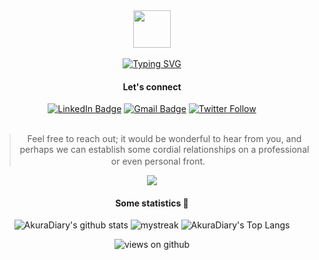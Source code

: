 <div align="center"> 
<img src ="https://res.cloudinary.com/mawy7/image/upload/v1602095606/logo_cz8kjm.png"  height= "60" /> 
<br />
<br />
<a href="https://git.io/typing-svg"><img src="https://readme-typing-svg.demolab.com?font=Ubuntu&size=16&pause=1000&color=F71B18&center=true&width=435&lines=Hello+World%2C+you+are+welcome+to+my+GitHub+profile%F0%9F%98%8A;I'm+Mannie+W.+Young+(aka+-+mawy7);%F0%9F%95%B4%F0%9F%8F%BDTechpreneur+.+.+.;%F0%9F%91%A8%F0%9F%8F%BD%E2%80%8D%F0%9F%92%BB+Software+Developer+.+.+.;%F0%9F%8C%8D%E2%9D%A4%EF%B8%8F%F0%9F%90%8D%F0%9F%8C%8E+Community+Builder;and+more+%F0%9F%98%8E" alt="Typing SVG" /></a>
<br />

<!-- social media section -->
<h4>Let's connect</h4>
        <a href="https://www.linkedin.com/in/mawy7/" target="/"><img src="https://img.shields.io/badge/-Mannie%20Young%20-blue?style=plastic&amp;labelColor=blue&amp;logo=LinkedIn&amp;link=www.linkedin.com/in/mawy7/" alt="LinkedIn Badge"></a> 
        <a href="mailto:mannie@pythonghana.org" target="/"><img src="https://img.shields.io/badge/-Via mail-fff?style=plastic&amp;labelColor=fff&amp;logo=Gmail&amp;link=mailto:mannie@pythonghana.org" alt="Gmail Badge"></a>
        <a href="https://twitter.com/mawy_7?ref_src=twsrc%5Etfw" target="/"><img alt="Twitter Follow" src="https://img.shields.io/twitter/follow/mawy_7?style=social"></a>
<!-- social media section: END -->
 
  <br />
  <br />

 > Feel free to reach out; it would be wonderful to hear from you, and perhaps we can establish some cordial relationships on a professional or even personal front. <img src= "https://media.tenor.com/images/2adfe94e69139f3e22623b61d375a7a7/tenor.gif" width= "16" height= "16">

   

<a href="https://www.youtube.com/watch?v=dQw4w9WgXcQ"><img src="https://user-images.githubusercontent.com/73097560/115834477-dbab4500-a447-11eb-908a-139a6edaec5c.gif"></a>

#### Some statistics 🚀
![AkuraDiary's github stats](https://github-readme-stats.vercel.app/api?username=mawy7&show_icons=true&theme=tokyonight)
<img src="https://github-readme-streak-stats.herokuapp.com/?user=mawy7&theme=tokyonight" alt="mystreak"/>
![AkuraDiary's Top Langs](https://github-readme-stats.vercel.app/api/top-langs/?username=mawy7&theme=tokyonight&layout=compact)
 
<img src="https://komarev.com/ghpvc/?username=mawy7&label=Profile views&color=red&style=flat-square" alt="views on github" />

<!--
**mawy7/mawy7** is a ✨ _special_ ✨ repository because its `README.md` (this file) appears on your GitHub profile.

Here are some ideas to get you started:

- 🔭 I’m currently working on ...
- 🌱 I’m currently learning ...
- 👯 I’m looking to collaborate on ...
- 🤔 I’m looking for help with ...
- 💬 Ask me about ...
- 📫 How to reach me: ...
- 😄 Pronouns: ...
- ⚡ Fun fact: ...
-->
  
 
</div>

